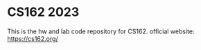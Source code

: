 # CS162 2023
This is the hw and lab code repository for CS162.
official website: https://cs162.org/
